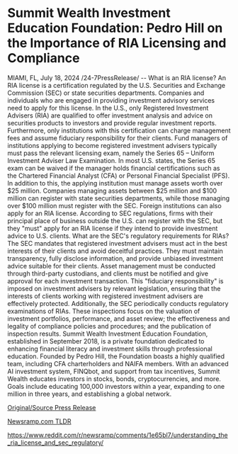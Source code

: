 # Summit Wealth Investment Education Foundation: Pedro Hill on the Importance of RIA Licensing and Compliance

MIAMI, FL, July 18, 2024 /24-7PressRelease/ -- What is an RIA license?  An RIA license is a certification regulated by the U.S. Securities and Exchange Commission (SEC) or state securities departments. Companies and individuals who are engaged in providing investment advisory services need to apply for this license. In the U.S., only Registered Investment Advisers (RIA) are qualified to offer investment analysis and advice on securities products to investors and provide regular investment reports. Furthermore, only institutions with this certification can charge management fees and assume fiduciary responsibility for their clients.  Fund managers of institutions applying to become registered investment advisers typically must pass the relevant licensing exam, namely the Series 65 – Uniform Investment Adviser Law Examination. In most U.S. states, the Series 65 exam can be waived if the manager holds financial certifications such as the Chartered Financial Analyst (CFA) or Personal Financial Specialist (PFS). In addition to this, the applying institution must manage assets worth over $25 million. Companies managing assets between $25 million and $100 million can register with state securities departments, while those managing over $100 million must register with the SEC.  Foreign institutions can also apply for an RIA license. According to SEC regulations, firms with their principal place of business outside the U.S. can register with the SEC, but they "must" apply for an RIA license if they intend to provide investment advice to U.S. clients.  What are the SEC's regulatory requirements for RIAs?  The SEC mandates that registered investment advisers must act in the best interests of their clients and avoid deceitful practices. They must maintain transparency, fully disclose information, and provide unbiased investment advice suitable for their clients. Asset management must be conducted through third-party custodians, and clients must be notified and give approval for each investment transaction. This "fiduciary responsibility" is imposed on investment advisers by relevant legislation, ensuring that the interests of clients working with registered investment advisers are effectively protected.  Additionally, the SEC periodically conducts regulatory examinations of RIAs. These inspections focus on the valuation of investment portfolios, performance, and asset review; the effectiveness and legality of compliance policies and procedures; and the publication of inspection results.  Summit Wealth Investment Education Foundation, established in September 2018, is a private foundation dedicated to enhancing financial literacy and investment skills through professional education. Founded by Pedro Hill, the Foundation boasts a highly qualified team, including CFA charterholders and NAIFA members. With an advanced AI investment system, FINQbot, and support from tax incentives, Summit Wealth educates investors in stocks, bonds, cryptocurrencies, and more. Goals include educating 100,000 investors within a year, expanding to one million in three years, and establishing a global network. 

[Original/Source Press Release](https://www.24-7pressrelease.com/press-release/512613/summit-wealth-investment-education-foundation-pedro-hill-on-the-importance-of-ria-licensing-and-compliance)
                    

[Newsramp.com TLDR](None) 

https://www.reddit.com/r/newsramp/comments/1e65bl7/understanding_the_ria_license_and_sec_regulatory/